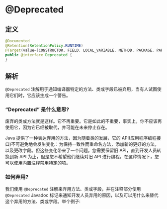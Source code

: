 # @Deprecated

## 定义

```java
@Documented
@Retention(RetentionPolicy.RUNTIME)
@Target(value={CONSTRUCTOR, FIELD, LOCAL_VARIABLE, METHOD, PACKAGE, PARAMETER, TYPE})
public @interface Deprecated {
}
```

## 解析

`@Deprecated` 注解用于通知编译器特定的方法、类或字段已被弃用，当有人试图使用它们时，它应该生成一个警告。

### “Deprecated” 是什么意思?

废弃的类或方法就是这样。它不再重要。它是如此的不重要，事实上，你不应该再使用它，因为它已经被取代，并可能在未来停止存在。

Java 提供了一种表达弃用的方法，因为随着类的发展，它的 API\(应用程序编程接口\)不可避免地会发生变化：为保持一致性而重命名方法，添加新的更好的方法，以及更改字段。但这些变化带来了一个问题。您需要保留旧 API，直到开发人员转换到新 API 为止，但是您不希望他们继续对旧 API 进行编程，在这种情况下，您可以使用内置注释禁用特定的项。

### 如何弃用?

我们使用 `@Deprecated` 注解来弃用方法、类或字段，并在注释部分使用 `@Deprecated` Javadoc 标记来通知开发人员弃用的原因，以及可以用什么来替代这个弃用的方法、类或字段。举个例子:

